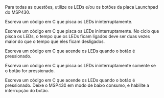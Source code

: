 Para todas as questões, utilize os LEDs e/ou os botões da placa Launchpad do MSP430.

Escreva um código em C que pisca os LEDs ininterruptamente.

Escreva um código em C que pisca os LEDs ininterruptamente. No ciclo que pisca os LEDs, o tempo que os LEDs ficam ligados deve ser duas vezes maior do que o tempo que eles ficam desligados.

Escreva um código em C que acende os LEDs quando o botão é pressionado.

Escreva um código em C que pisca os LEDs ininterruptamente somente se o botão for pressionado.

Escreva um código em C que acende os LEDs quando o botão é pressionado. Deixe o MSP430 em modo de baixo consumo, e habilite a interrupção do botão.

